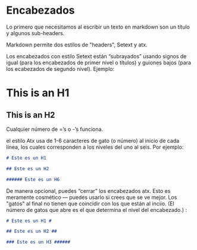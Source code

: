 # Encabezados

Lo primero que necesitamos al escribir un texto en markdown son un título y algunos sub-headers.

Markdown permite dos estilos de "headers", Setext y atx.

Los encabezados con estilo Setext están “subrayados” usando signos de igual (para los encabezados de primer nivel o títulos) y guiones bajos (para los ecabezados de segundo nivel). Ejemplo:


This is an H1
=============

This is an H2
-------------


Cualquier número de =’s o -’s funciona.

el estilo Atx usa de 1-6 caracteres de gato (o número) al inicio de cada línea, los cuales corresponden a los niveles del uno al seis. Por ejemplo:

```markdown
# Este es un H1

## Este es un H2

###### Este es un H6
```

De manera opcional, puedes “cerrar” los encabezados atx. Esto es meramente cosmético — puedes usarlo si crees que se ve mejor. Los "gatos" al final no tienen que coincidir con los que están al inciio. (El número de gatos que abre es el que determina el nivel del encabezado.) :

```markdown
# Este es un H1 #

## Este es un H2 ##

### Este es un H3 ######
```

